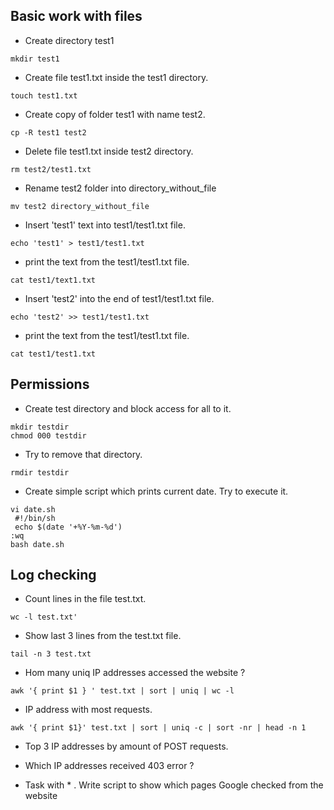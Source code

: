 ## Basic work with files

-    Create directory test1    
```console      
mkdir test1       
```  
- Create file test1.txt inside the test1 directory.  
```console  
touch test1.txt  
```   
-    Create copy of folder test1 with name test2.   
```console 
cp -R test1 test2  
```    
-    Delete file test1.txt inside test2 directory.  
```console  
rm test2/test1.txt  
```    
-    Rename test2 folder into directory_without_file
```console  
mv test2 directory_without_file  
```  
-    Insert 'test1' text into test1/test1.txt file.  
```console 
echo 'test1' > test1/test1.txt  
```  
-    print the text from the test1/test1.txt file.
```console  
cat test1/text1.txt
```    
-    Insert 'test2' into the end of test1/test1.txt file.  
```console  
echo 'test2' >> test1/test1.txt  
```
-    print the text from the test1/test1.txt file.
```console  
cat test1/test1.txt  
```   
## Permissions

-   Create test directory and block access for all to it.
```console  
mkdir testdir      
chmod 000 testdir  
```  
-   Try to remove that directory.
```console 
rmdir testdir  
```  

-    Create simple script which prints current date. Try to execute it.
```console  
vi date.sh    
 #!/bin/sh       
 echo $(date '+%Y-%m-%d')   
:wq    
bash date.sh  
```   

## Log checking

-  Count lines in the file test.txt.
```console   
wc -l test.txt'  
```  

- Show last 3 lines from the test.txt file. 
```console  
tail -n 3 test.txt  
```  

-  Hom many uniq IP addresses accessed the website ? 
```console  
awk '{ print $1 } ' test.txt | sort | uniq | wc -l  
```  

-  IP address with most requests.  
```console  
awk '{ print $1}' test.txt | sort | uniq -c | sort -nr | head -n 1  
```  

-  Top 3 IP addresses by amount of POST requests.


-  Which IP addresses received 403 error ? 


- Task with * . Write script to show which pages Google checked from the website 

